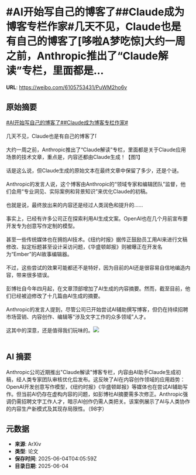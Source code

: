 # #AI开始写自己的博客了##Claude成为博客专栏作家#几天不见，Claude也是有自己的博客了[哆啦A梦吃惊]大约一周之前，Anthropic推出了“Claude解读”专栏，里面都是...

**URL**: https://weibo.com/6105753431/PuWM2ho6v

## 原始摘要

<a href="https://m.weibo.cn/search?containerid=231522type%3D1%26t%3D10%26q%3D%23AI%E5%BC%80%E5%A7%8B%E5%86%99%E8%87%AA%E5%B7%B1%E7%9A%84%E5%8D%9A%E5%AE%A2%E4%BA%86%23&amp;extparam=%23AI%E5%BC%80%E5%A7%8B%E5%86%99%E8%87%AA%E5%B7%B1%E7%9A%84%E5%8D%9A%E5%AE%A2%E4%BA%86%23" data-hide=""><span class="surl-text">#AI开始写自己的博客了#</span></a><a href="https://m.weibo.cn/search?containerid=231522type%3D1%26t%3D10%26q%3D%23Claude%E6%88%90%E4%B8%BA%E5%8D%9A%E5%AE%A2%E4%B8%93%E6%A0%8F%E4%BD%9C%E5%AE%B6%23&amp;extparam=%23Claude%E6%88%90%E4%B8%BA%E5%8D%9A%E5%AE%A2%E4%B8%93%E6%A0%8F%E4%BD%9C%E5%AE%B6%23" data-hide=""><span class="surl-text">#Claude成为博客专栏作家#</span></a><br><br>几天不见，Claude也是有自己的博客了<span class="url-icon"><img alt="[哆啦A梦吃惊]" src="https://h5.sinaimg.cn/m/emoticon/icon/doraemon/dr_01chijing-31d5542cca.png" style="width:1em; height:1em;" referrerpolicy="no-referrer"></span><br><br>大约一周之前，Anthropic推出了“Claude解读”专栏，里面都是关于Claude应用场景的技术文章，重点是，内容还都由Claude生成！【图1】<br><br>话是这么说，但Claude生成的原始文本在最终文章中保留了多少，还是个谜。<br><br>Anthropic的发言人说，这个博客由Anthropic的“领域专家和编辑团队”监督，他们会用“专业洞见、实际案例和背景知识”来优化Claude的初稿。<br><br>也就是说，最终放出来的内容还是经过人类润色和提升的……<br><br>事实上，已经有许多公司正在探索利用AI生成文案。OpenAI也在几个月前宣布要开发专为创意写作定制的模型。<br><br>甚至一些传统媒体也在拥抱AI技术。《纽约时报》据传正鼓励员工用AI来进行文稿修改、拟定标题甚至设计采访问题，《华盛顿邮报》则被曝正在开发名为“Ember”的AI故事编辑器。<br><br>不过，这些尝试的效果可能都还不是特好，因为目前的AI还是很容易自信地编造内容，带来很多错误。<br><br>彭博社自今年四月起，在文章顶部增加了AI生成的内容摘要。然而，截至目前，他们已经被迫修改了十几篇由AI生成的摘要。<br><br>Anthropic的发言人提到，尽管公司已开始尝试AI辅助撰写博客，但仍在持续招聘市场营销、内容创作、编辑等“涉及文字工作的众多领域”人才。<br><br>这其中的深意，还是值得我们玩味的。<img style="" src="https://tvax4.sinaimg.cn/large/006Fd7o3gy1i232z4vqbqj30zk0g00wk.jpg" referrerpolicy="no-referrer"><br><br>

## AI 摘要

Anthropic公司近期推出"Claude解读"博客专栏，内容由AI助手Claude生成初稿，经人类专家团队审核优化后发布。这反映了AI在内容创作领域的应用趋势：OpenAI开发创意写作模型，《纽约时报》《华盛顿邮报》等媒体也在尝试AI辅助写作。但当前AI仍存在虚构内容的问题，如彭博社AI摘要需多次修正。Anthropic强调仍需招聘文字工作人才，暗示AI创作仍需人类把关。该案例展示了AI与人类协作的内容生产新模式及其现存局限性。（98字）

## 元数据

- **来源**: ArXiv
- **类型**: 论文
- **保存时间**: 2025-06-04T04:05:59Z
- **目录日期**: 2025-06-04
